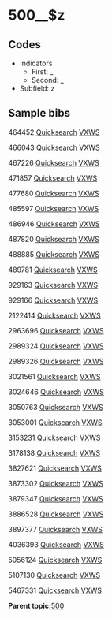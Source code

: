# 500\_\_$z

## Codes

-   Indicators
    -   First: \_
    -   Second: \_
-   Subfield: z

## Sample bibs

464452 [Quicksearch](https://search.library.yale.edu/catalog/464452) [VXWS](http://prodorbis.library.yale.edu:7014/vxws/GetHoldingsService?bibId=464452)

466043 [Quicksearch](https://search.library.yale.edu/catalog/466043) [VXWS](http://prodorbis.library.yale.edu:7014/vxws/GetHoldingsService?bibId=466043)

467226 [Quicksearch](https://search.library.yale.edu/catalog/467226) [VXWS](http://prodorbis.library.yale.edu:7014/vxws/GetHoldingsService?bibId=467226)

471857 [Quicksearch](https://search.library.yale.edu/catalog/471857) [VXWS](http://prodorbis.library.yale.edu:7014/vxws/GetHoldingsService?bibId=471857)

477680 [Quicksearch](https://search.library.yale.edu/catalog/477680) [VXWS](http://prodorbis.library.yale.edu:7014/vxws/GetHoldingsService?bibId=477680)

485597 [Quicksearch](https://search.library.yale.edu/catalog/485597) [VXWS](http://prodorbis.library.yale.edu:7014/vxws/GetHoldingsService?bibId=485597)

486946 [Quicksearch](https://search.library.yale.edu/catalog/486946) [VXWS](http://prodorbis.library.yale.edu:7014/vxws/GetHoldingsService?bibId=486946)

487820 [Quicksearch](https://search.library.yale.edu/catalog/487820) [VXWS](http://prodorbis.library.yale.edu:7014/vxws/GetHoldingsService?bibId=487820)

488885 [Quicksearch](https://search.library.yale.edu/catalog/488885) [VXWS](http://prodorbis.library.yale.edu:7014/vxws/GetHoldingsService?bibId=488885)

489781 [Quicksearch](https://search.library.yale.edu/catalog/489781) [VXWS](http://prodorbis.library.yale.edu:7014/vxws/GetHoldingsService?bibId=489781)

929163 [Quicksearch](https://search.library.yale.edu/catalog/929163) [VXWS](http://prodorbis.library.yale.edu:7014/vxws/GetHoldingsService?bibId=929163)

929166 [Quicksearch](https://search.library.yale.edu/catalog/929166) [VXWS](http://prodorbis.library.yale.edu:7014/vxws/GetHoldingsService?bibId=929166)

2122414 [Quicksearch](https://search.library.yale.edu/catalog/2122414) [VXWS](http://prodorbis.library.yale.edu:7014/vxws/GetHoldingsService?bibId=2122414)

2963696 [Quicksearch](https://search.library.yale.edu/catalog/2963696) [VXWS](http://prodorbis.library.yale.edu:7014/vxws/GetHoldingsService?bibId=2963696)

2989324 [Quicksearch](https://search.library.yale.edu/catalog/2989324) [VXWS](http://prodorbis.library.yale.edu:7014/vxws/GetHoldingsService?bibId=2989324)

2989326 [Quicksearch](https://search.library.yale.edu/catalog/2989326) [VXWS](http://prodorbis.library.yale.edu:7014/vxws/GetHoldingsService?bibId=2989326)

3021561 [Quicksearch](https://search.library.yale.edu/catalog/3021561) [VXWS](http://prodorbis.library.yale.edu:7014/vxws/GetHoldingsService?bibId=3021561)

3024646 [Quicksearch](https://search.library.yale.edu/catalog/3024646) [VXWS](http://prodorbis.library.yale.edu:7014/vxws/GetHoldingsService?bibId=3024646)

3050763 [Quicksearch](https://search.library.yale.edu/catalog/3050763) [VXWS](http://prodorbis.library.yale.edu:7014/vxws/GetHoldingsService?bibId=3050763)

3053001 [Quicksearch](https://search.library.yale.edu/catalog/3053001) [VXWS](http://prodorbis.library.yale.edu:7014/vxws/GetHoldingsService?bibId=3053001)

3153231 [Quicksearch](https://search.library.yale.edu/catalog/3153231) [VXWS](http://prodorbis.library.yale.edu:7014/vxws/GetHoldingsService?bibId=3153231)

3178138 [Quicksearch](https://search.library.yale.edu/catalog/3178138) [VXWS](http://prodorbis.library.yale.edu:7014/vxws/GetHoldingsService?bibId=3178138)

3827621 [Quicksearch](https://search.library.yale.edu/catalog/3827621) [VXWS](http://prodorbis.library.yale.edu:7014/vxws/GetHoldingsService?bibId=3827621)

3873302 [Quicksearch](https://search.library.yale.edu/catalog/3873302) [VXWS](http://prodorbis.library.yale.edu:7014/vxws/GetHoldingsService?bibId=3873302)

3879347 [Quicksearch](https://search.library.yale.edu/catalog/3879347) [VXWS](http://prodorbis.library.yale.edu:7014/vxws/GetHoldingsService?bibId=3879347)

3886528 [Quicksearch](https://search.library.yale.edu/catalog/3886528) [VXWS](http://prodorbis.library.yale.edu:7014/vxws/GetHoldingsService?bibId=3886528)

3897377 [Quicksearch](https://search.library.yale.edu/catalog/3897377) [VXWS](http://prodorbis.library.yale.edu:7014/vxws/GetHoldingsService?bibId=3897377)

4036393 [Quicksearch](https://search.library.yale.edu/catalog/4036393) [VXWS](http://prodorbis.library.yale.edu:7014/vxws/GetHoldingsService?bibId=4036393)

5056124 [Quicksearch](https://search.library.yale.edu/catalog/5056124) [VXWS](http://prodorbis.library.yale.edu:7014/vxws/GetHoldingsService?bibId=5056124)

5107130 [Quicksearch](https://search.library.yale.edu/catalog/5107130) [VXWS](http://prodorbis.library.yale.edu:7014/vxws/GetHoldingsService?bibId=5107130)

5467331 [Quicksearch](https://search.library.yale.edu/catalog/5467331) [VXWS](http://prodorbis.library.yale.edu:7014/vxws/GetHoldingsService?bibId=5467331)

**Parent topic:**[500](../../tags/500/500.md)

